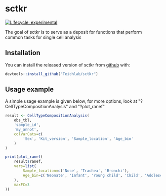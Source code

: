 
<!-- README.md is generated from README.Rmd. Please edit that file -->
sctkr
=====

<!-- badges: start -->
[![Lifecycle: experimental](https://img.shields.io/badge/lifecycle-experimental-orange.svg)](https://www.tidyverse.org/lifecycle/#experimental) <!-- [![CRAN status](https://www.r-pkg.org/badges/version/sctkr)](https://CRAN.R-project.org/package=sctkr) --> <!-- badges: end -->

The goal of sctkr is to serve as a deposit for functions that perform common tasks for single cell analysis

Installation
------------

You can install the released version of sctkr from [github](https://github.com/Teichlab/sctkr) with:

``` r
devtools::install_github("Teichlab/sctkr")
```

Usage example
------------

A simple usage example is given below, for more options, look at "?CellTypeCompositionAnalysis" and "?plot_ranef"

``` r
result <- CellTypeCompositionAnalysis(
    obs_tbl,
    'sample_id',
    'my_annot',
    colVarCats=c(
        'Sex', 'Kit_version', 'Sample_location', 'Age_bin'
    )
)

print(plot_ranef(
    result$ranef,
    vars=list(
        Sample_location=c('Nose', 'Trachea', 'Bronchi'),
        Age_bin=c('Neonate', 'Infant', 'Young child', 'Child', 'Adolescent', 'Adult', 'Eldly')
    ),
    maxFC=3
))
```
